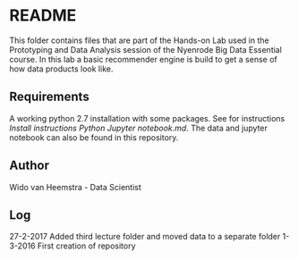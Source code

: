# README
This folder contains files that are part of the Hands-on Lab used in the Prototyping and Data Analysis session of the Nyenrode Big Data Essential course. In this lab a basic recommender engine is build to get a sense of how data products look like.

## Requirements
A working python 2.7 installation with some packages. See for instructions *Install instructions Python Jupyter notebook.md*. The data and jupyter notebook can also be found in this repository.


## Author
Wido van Heemstra - Data Scientist

## Log
27-2-2017 Added third lecture folder and moved data to a separate folder
1-3-2016 First creation of repository
